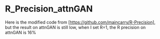 # R_Precision_attnGAN
Here is the modified code from [https://github.com/maincarry/R-Precision], but the result on attnGAN is still low, when I set R=1, the R precision on attnGAN is 16%
